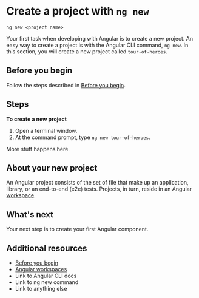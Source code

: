 # Create  a project with `ng new`

```
ng new <project name>
```

Your first task when developing with Angular is to create a new project. An easy way to create a project is with the
Angular CLI command, `ng new`. In this section, you will create a new project called `tour-of-heroes`.

## Before you begin

Follow the steps described in [Before you begin](gettingstarted/before-you-begin).

## Steps

**To create a new project**

1. Open a terminal window.
2. At the command prompt, type `ng new tour-of-heroes`.

More stuff happens here.

## About your new project

An Angular project consists of the set of file that make up an application, library, or an end-to-end (e2e) tests. Projects, in turn, reside in an Angular [workspace](guide/glossary#workspace).

## What's next

Your next step is to create your first Angular component.

## Additional resources

+ [Before you begin](gettingstarted/before-you-begin)
+ [Angular workspaces](guide/glossary#workspace)
+ Link to Angular CLI docs
+ Link to ng new command
+ Link to anything else